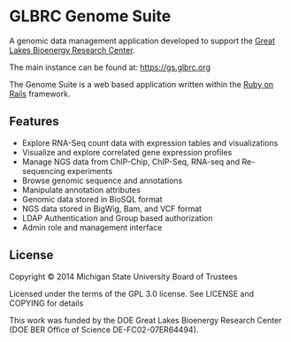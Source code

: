 # GLBRC Genome Suite

A genomic data management application developed to support the [Great Lakes Bioenergy Research Center](http://www.glbrc.org).

The main instance can be found at: https://gs.glbrc.org

The Genome Suite is a web based application written within the [Ruby on Rails](http://rubyonrails.org/) framework.

## Features

* Explore RNA-Seq count data with expression tables and visualizations
* Visualize and explore correlated gene expression profiles
* Manage NGS data from ChIP-Chip, ChIP-Seq, RNA-seq and Re-sequencing experiments
* Browse genomic sequence and annotations
* Manipulate annotation attributes
* Genomic data stored in BioSQL format
* NGS data stored in BigWig, Bam, and VCF format
* LDAP Authentication and Group based authorization
* Admin role and management interface


## License

Copyright © 2014 Michigan State University Board of Trustees

Licensed under the terms of the GPL 3.0 license. See LICENSE and COPYING for details

This work was funded by the DOE Great Lakes Bioenergy Research Center (DOE BER Office of Science DE-FC02-07ER64494).
